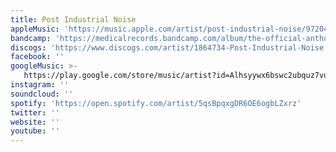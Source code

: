 ```yaml
---
title: Post Industrial Noise
appleMusic: 'https://music.apple.com/artist/post-industrial-noise/972044934'
bandcamp: 'https://medicalrecords.bandcamp.com/album/the-official-anthology-mr-045'
discogs: 'https://www.discogs.com/artist/1864734-Post-Industrial-Noise'
facebook: ''
googleMusic: >-
   https://play.google.com/store/music/artist?id=Alhsyywx6bswc2ubquz7vuddxui
instagram: ''
soundcloud: ''
spotify: 'https://open.spotify.com/artist/5qsBpqxgDR6OE6ogbLZxrz'
twitter: ''
website: ''
youtube: ''
---
```

